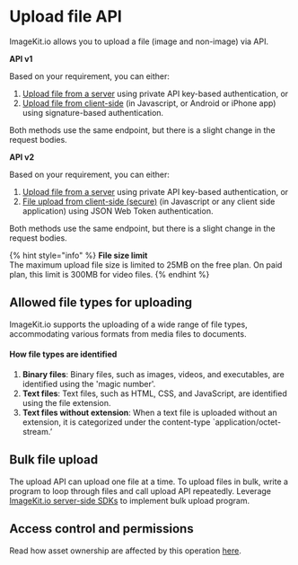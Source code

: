 # Upload file API

ImageKit.io allows you to upload a file (image and non-image) via API.

<b>API v1</b>

Based on your requirement, you can either:

1. [Upload file from a server](server-side-file-upload.md) using private API key-based authentication, or
2. [Upload file from client-side](client-side-file-upload.md) (in Javascript, or Android or iPhone app) using signature-based authentication.

Both methods use the same endpoint, but there is a slight change in the request bodies.

<b>API v2</b>

Based on your requirement, you can either:

1. [Upload file from a server](server-side-file-upload-v2.md) using private API key-based authentication, or
2. [File upload from client-side (secure)](secure-client-side-file-upload.md) (in Javascript or any client side application) using JSON Web Token authentication.

Both methods use the same endpoint, but there is a slight change in the request bodies.

{% hint style="info" %}
**File size limit**\
The maximum upload file size is limited to 25MB on the free plan. On paid plan, this limit is 300MB for video files.
{% endhint %}

## Allowed file types for uploading

ImageKit.io supports the uploading of a wide range of file types, accommodating various formats from media files to documents.

#### How file types are identified

1. **Binary files**: Binary files, such as images, videos, and executables, are identified using the 'magic number'.
2. **Text files**: Text files, such as HTML, CSS, and JavaScript, are identified using the file extension.
3. **Text files without extension**: When a text file is uploaded without an extension, it is categorized under the content-type `application/octet-stream.’ 

## Bulk file upload

The upload API can upload one file at a time. To upload files in bulk, write a program to loop through files and call upload API repeatedly. Leverage [ImageKit.io server-side SDKs](../api-introduction/sdk.md#server-side-sdks) to implement bulk upload program.

## Access control and permissions

Read how asset ownership are affected by this operation [here](../../media-library/overview/upload-files.md#access-control-and-permissions).
